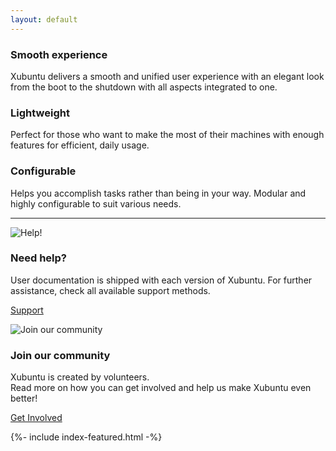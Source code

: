 ```yaml
---
layout: default
---
```


<section class="columns-3">
   <div>
      <h3>Smooth experience</h3>
      <p>Xubuntu delivers a smooth and unified user experience with an elegant look from the boot to the shutdown with all aspects integrated to one.</p>
   </div>
   <div>
      <h3>Lightweight</h3>
      <p>Perfect for those who want to make the most of their machines with enough features for efficient, daily usage.</p>
   </div>
   <div>
      <h3>Configurable</h3>
      <p>Helps you accomplish tasks rather than being in your way. Modular and highly configurable to suit various needs.</p>
   </div>
</section>
<hr />
<section class="columns-2">
   <div class="icon-side">
      <img src="{{ "/assets/images/icon_help.svg" | relative_url }}" alt="Help!" />
      <div>
         <h3>Need help?</h3>
         <p>User documentation is shipped with each version of Xubuntu. For further assistance, check all available support methods.</p>
         <p><a class="quo" href="{{ "/help" | relative_url }}">Support</a></p>
      </div>
   </div>
   <div class="icon-side">
      <img src="{{ "/assets/images/icon_community.svg" | relative_url }}" alt="Join our community" />
      <div>
         <h3>Join our community</h3>
         <p>Xubuntu is created by volunteers.<br />Read more on how you can get involved and help us make Xubuntu even better!</p>
         <p><a class="quo" href="{{ "/contribute" | relative_url }}">Get Involved</a></p>
      </div>
   </div>
</section>

{%- include index-featured.html -%}
